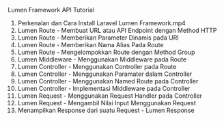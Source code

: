 Lumen Framework API Tutorial 

1. Perkenalan dan Cara Install Laravel Lumen Framework.mp4
2. Lumen Route - Membuat URL atau API Endpoint dengan Method HTTP
3. Lumen Route - Memberikan Parameter Dinamis pada URI
4. Lumen Route - Memberikan Nama Alias Pada Route
5. Lumen Route - Mengelompokkan Route dengan Method Group
6. Lumen Middleware - Menggunakan Middleware pada Route
7. Lumen Controller - Menggunakan Controller pada Route
8. Lumen Controller - Menggunakan Paramater dalam Controller
9. Lumen Controller - Menggunakan Named Route pada Controller
10. Lumen Controller - Implementasi Middleware pada Controller
11. Lumen Request - Menggunakan Request Handler pada Controller
12. Lumen Request - Mengambil Nilai Input Menggunakan Request
13. Menampilkan Response dari suatu Request - Lumen Response